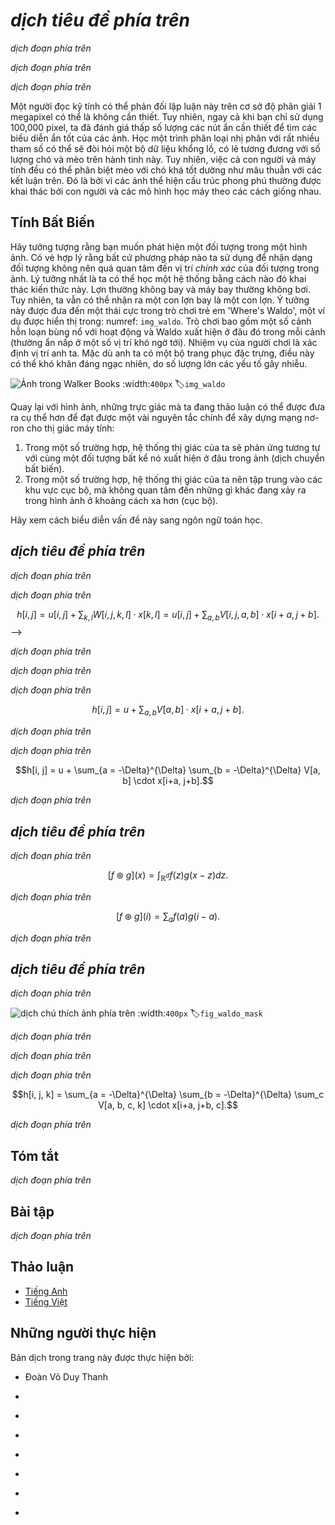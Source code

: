 <!-- ===================== Bắt đầu dịch Phần 1 ==================== -->
<!-- ========================================= REVISE PHẦN 1 - BẮT ĐẦU =================================== -->

<!--
# From Dense Layers to Convolutions
-->

# *dịch tiêu đề phía trên*

<!--
The models that we have discussed so far are fine options if you are dealing with *tabular* data.
By *tabular* we mean that the data consists of rows corresponding to examples and columns corresponding to features.
With tabular data, we might anticipate that pattern we seek could require modeling interactions among the features, 
but do not assume anything a priori about which features are related to each other or in what way.
-->

*dịch đoạn phía trên*


<!--
Sometimes we truly may not have any knowledge to guide the construction of more cleverly-organized architectures.
In these cases, a multilayer perceptron is often the best that we can do.
However, once we start dealing with high-dimensional perceptual data, these *structure-less* networks can grow unwieldy.
-->

*dịch đoạn phía trên*


<!--
For instance, let us return to our running example of distinguishing cats from dogs.
Say that we do a thorough job in data collection, collecting an annotated sets of high-quality 1-megapixel photographs.
This means that the input into a network has *1 million dimensions*.
Even an aggressive reduction to *1,000 hidden dimensions* would require a *dense* (fully-connected) layer to support $10^9$ parameters.
Unless we have an extremely large dataset (perhaps billions?), lots of GPUs, a talent for extreme distributed optimization, and an extraordinary amount of patience,
learning the parameters of this network may turn out to be impossible.
-->

*dịch đoạn phía trên*

<!-- ===================== Kết thúc dịch Phần 1 ===================== -->

<!-- ===================== Bắt đầu dịch Phần 2 ===================== -->

<!--
A careful reader might object to this argument on the basis that 1 megapixel resolution may not be necessary.
However, while you could get away with 100,000 pixels, we grossly underestimated the number of hidden nodes that it typically takes to learn good hidden representations of images.
Learning a binary classifier with so many parameters might seem to require that we collect an enormous dataset,
perhaps comparable to the number of dogs and cats on the planet.
And yet both humans and computers are able to distinguish cats from dogs quite well, seemingly contradicting these conclusions.
That is because images exhibit rich structure that is typically exploited by humans and machine learning models alike.
-->

Một người đọc kỹ tính có thể phản đối lập luận này trên cơ sở độ phân giải 1 megapixel có thể là không cần thiết.
Tuy nhiên, ngay cả khi bạn chỉ sử dụng 100,000 pixel, ta đã đánh giá thấp số lượng các nút ẩn cần thiết để tìm các biểu diễn ẩn tốt của các ảnh.
Học một trình phân loại nhị phân với rất nhiều tham số có thể sẽ đòi hỏi một bộ dữ liệu khổng lồ, có lẽ tương đương với số lượng chó và mèo trên hành tinh này.
Tuy nhiên, việc cả con người và máy tính đều có thể phân biệt mèo với chó khá tốt dường như mâu thuẫn với các kết luận trên.
Đó là bởi vì các ảnh thể hiện cấu trúc phong phú thường được khai thác bởi con người và các mô hình học máy theo các cách giống nhau.

<!--
## Invariances
-->

## Tính Bất Biến

<!--
Imagine that you want to detect an object in an image.
It seems reasonable that whatever method we use to recognize objects
should not be overly concerned with the precise *location* of the object in the image.
Ideally we could learn a system that would somehow exploit this knowledge.
Pigs usually do not fly and planes usually do not swim.
Nonetheless, we could still recognize a flying pig were one to appear.
This ideas is taken to an extreme in the children's game 'Where's Waldo', an example is shown in :numref:`img_waldo`.
The game consists of a number of chaotic scenes bursting with activity and Waldo shows up somewhere in each (typically lurking in some unlikely location).
The reader's goal is to locate him.
Despite his characteristic outfit, this can be surprisingly difficult, due to the large number of confounders.
-->

Hãy tưởng tượng rằng bạn muốn phát hiện một đối tượng trong một hình ảnh.
Có vẻ hợp lý rằng bất cứ phương pháp nào ta sử dụng để nhận dạng đối tượng không nên quá quan tâm đến vị trí *chính xác* của đối tượng trong ảnh.
Lý tưởng nhất là ta có thể học một hệ thống bằng cách nào đó khai thác kiến thức này.
Lợn thường không bay và máy bay thường không bơi.
Tuy nhiên, ta vẫn có thể nhận ra một con lợn bay là một con lợn.
Ý tưởng này được đưa đến một thái cực trong trò chơi trẻ em 'Where's Waldo', một ví dụ được hiển thị trong: numref: `img_waldo`.
Trò chơi bao gồm một số cảnh hỗn loạn bùng nổ với hoạt động và Waldo xuất hiện ở đâu đó trong mỗi cảnh (thường ẩn nấp ở một số vị trí khó ngờ tới).
Nhiệm vụ của người chơi là xác định vị trí anh ta.
Mặc dù anh ta có một bộ trang phục đặc trưng, điều này có thể khó khăn đáng ngạc nhiên, do số lượng lớn các yếu tố gây nhiễu.

<!--
![Image via Walker Books](../img/where-wally-walker-books.jpg)
-->

![Ảnh trong Walker Books](../img/where-wally-walker-books.jpg)
:width:`400px`
:label:`img_waldo`


<!--
Back to images, the intuitions we have been discussing could be made more concrete yielding a few key principles for building neural networks for computer vision:
-->

Quay lại với hình ảnh, những trực giác mà ta đang thảo luận có thể được đưa ra cụ thể hơn để đạt được một vài nguyên tắc chính để xây dựng mạng nơ-ron cho thị giác máy tính:

<!--
1. Our vision systems should, in some sense, respond similarly to the same object regardless of where it appears in the image (translation invariance).
2. Our visions systems should, in some sense, focus on local regions, without regard for what else is happening in the image at greater distances (locality).
-->

1. Trong một số trường hợp, hệ thống thị giác của ta sẽ phản ứng tương tự với cùng một đối tượng bất kể nó xuất hiện ở đâu trong ảnh (dịch chuyển bất biến).
2. Trong một số trường hợp, hệ thống thị giác của ta nên tập trung vào các khu vực cục bộ, mà không quan tâm đến những gì khác đang xảy ra trong hình ảnh ở khoảng cách xa hơn (cục bộ).

<!--
Let us see how this translates into mathematics.
-->

Hãy xem cách biểu diễn vấn đề này sang ngôn ngữ toán học.

<!-- ===================== Kết thúc dịch Phần 2 ===================== -->

<!-- ===================== Bắt đầu dịch Phần 3 ===================== -->

<!-- ========================================= REVISE PHẦN 1 - KẾT THÚC ===================================-->

<!-- ========================================= REVISE PHẦN 2 - BẮT ĐẦU ===================================-->

<!--
## Constraining the MLP
-->

## *dịch tiêu đề phía trên*

<!-- In this exposition, we treat both images and hidden layers alike as two-dimensional arrays.
To start off let us consider what an MLP would look like with $h \times w$ images as inputs
(represented as matrices in math, and as 2D arrays in code),
and hidden representations similarly organized as $h \times w$ matrices / 2D arrays.
Let $x[i, j]$ and $h[i, j]$ denote pixel location $(i, j)$ in an image and hidden representation, respectively.
Consequently, to have each of the $hw$ hidden nodes receive input from each of the $hw$ inputs,
we would switch from using weight matrices (as we did previously in MLPs)
to representing our parameters as four-dimensional weight tensors.
-->

*dịch đoạn phía trên*


<!--
We could formally express this dense layer as follows:
-->

*dịch đoạn phía trên*

$$h[i, j] = u[i, j] + \sum_{k, l} W[i, j, k, l] \cdot x[k, l] =  u[i, j] +
\sum_{a, b} V[i, j, a, b] \cdot x[i+a, j+b].$$
-->

*dịch đoạn phía trên*

<!--
The switch from $W$ to $V$ is entirely cosmetic (for now) since there is a one-to-one correspondence between coefficients in both tensors.
We simply re-index the subscripts $(k, l)$ such that $k = i+a$ and $l = j+b$.
In other words, we set $V[i, j, a, b] = W[i, j, i+a, j+b]$.
The indices $a, b$ run over both positive and negative offsets, covering the entire image.
For any given location $(i, j)$ in the hidden layer $h[i, j]$, we compute its value by summing over pixels in $x$, centered around $(i, j)$ and weighted by $V[i, j, a, b]$.
-->

*dịch đoạn phía trên*

<!--
Now let us invoke the first principle we established above: *translation invariance*.
This implies that a shift in the inputs $x$ should simply lead to a shift in the activations $h$.
This is only possible if $V$ and $u$ do not actually depend on $(i, j)$, i.e., we have $V[i, j, a, b] = V[a, b]$ and $u$ is a constant.
As a result we can simplify the definition for $h$.
-->

*dịch đoạn phía trên*

$$h[i, j] = u + \sum_{a, b} V[a, b] \cdot x[i+a, j+b].$$

<!-- ===================== Kết thúc dịch Phần 3 ===================== -->

<!-- ===================== Bắt đầu dịch Phần 4 ===================== -->

<!--
This is a convolution!
We are effectively weighting pixels $(i+a, j+b)$ in the vicinity of $(i, j)$ with coefficients $V[a, b]$ to obtain the value $h[i, j]$.
Note that $V[a, b]$ needs many fewer coefficients than $V[i, j, a, b]$. For a 1 megapixel image it has at most 1 million coefficients.
This is 1 million fewer parameters since it no longer depends on the location within the image. We have made significant progress!
-->

*dịch đoạn phía trên*

<!--
Now let us invoke the second principle---*locality*.
As motivated above, we believe that we should not have to look very far away from $(i, j)$ in order to glean relevant information to assess what is going on at $h[i, j]$.
This means that outside some range $|a|, |b| > \Delta$, we should set $V[a, b] = 0$.
Equivalently, we can rewrite $h[i, j]$ as
-->

*dịch đoạn phía trên*

$$h[i, j] = u + \sum_{a = -\Delta}^{\Delta} \sum_{b = -\Delta}^{\Delta} V[a, b] \cdot x[i+a, j+b].$$

<!--
This, in a nutshell is the convolutional layer.
When the local region (also called a *receptive field*) is small, the difference as compared to a fully-connected network can be dramatic.
While previously, we might have required billions of parameters to represent just a single layer in an image-processing network, we now typically need just a few hundred.
The price that we pay for this drastic modification is that our features will be translation invariant and that our layer can only take local information into account.
All learning depends on imposing inductive bias.
When that bias agrees with reality, we get sample-efficient models that generalize well to unseen data.
But of course, if those biases do not agree with reality, e.g., if images turned out not to be translation invariant, our models may not generalize well.
-->

*dịch đoạn phía trên*

<!-- ===================== Kết thúc dịch Phần 4 ===================== -->

<!-- ===================== Bắt đầu dịch Phần 5 ===================== -->

<!--
## Convolutions
-->

## *dịch tiêu đề phía trên*

<!--
Let us briefly review why the above operation is called a *convolution*.
In mathematics, the convolution between two functions,
say $f, g: \mathbb{R}^d \to R$ is defined as
-->

*dịch đoạn phía trên*

$$[f \circledast g](x) = \int_{\mathbb{R}^d} f(z) g(x-z) dz.$$

<!--
That is, we measure the overlap between $f$ and $g$ when both functions are shifted by $x$ and "flipped".
Whenever we have discrete objects, the integral turns into a sum.
For instance, for vectors defined on $\ell_2$, i.e., the set of square summable infinite dimensional vectors with index running over $\mathbb{Z}$ we obtain the following definition.
-->

*dịch đoạn phía trên*

$$[f \circledast g](i) = \sum_a f(a) g(i-a).$$

<!--
For two-dimensional arrays, we have a corresponding sum with indices $(i, j)$ for $f$ and $(i-a, j-b)$ for $g$ respectively.
This looks similar to definition above, with one major difference.
Rather than using $(i+a, j+b)$, we are using the difference instead.
Note, though, that this distinction is mostly cosmetic since we can always match the notation by using $\tilde{V}[a, b] = V[-a, -b]$ to obtain $h = x \circledast \tilde{V}$.
Also note that the original definition is actually a *cross correlation*.
We will come back to this in the following section.
-->

*dịch đoạn phía trên*

<!-- ===================== Kết thúc dịch Phần 5 ===================== -->

<!-- ===================== Bắt đầu dịch Phần 6 ===================== -->

<!-- ========================================= REVISE PHẦN 2 - KẾT THÚC ===================================-->

<!-- ========================================= REVISE PHẦN 3 - BẮT ĐẦU ===================================-->

<!--
## Waldo Revisited
-->

## *dịch tiêu đề phía trên*

<!--
Let us see what this looks like if we want to build an improved Waldo detector.
The convolutional layer picks windows of a given size and weighs intensities according to the mask $V$, as demonstrated in :numref:`fig_waldo_mask`.
We expect that wherever the "waldoness" is highest, we will also find a peak in the hidden layer activations.
-->

*dịch đoạn phía trên*

<!--
![Find Waldo.](../img/waldo-mask.jpg)
-->

![*dịch chú thích ảnh phía trên*](../img/waldo-mask.jpg)
:width:`400px`
:label:`fig_waldo_mask`

<!--
There is just a problem with this approach: so far we blissfully ignored that images consist of 3 channels: red, green and blue.
In reality, images are quite two-dimensional objects but rather as a $3^{\mathrm{rd}}$ order tensor, e.g., with shape $1024 \times 1024 \times 3$ pixels.
Only two of these axes concern spatial relationships, while the $3^{\mathrm{rd}}$ can be regarded as assigning a multidimensional representation *to each pixel location*.
-->

*dịch đoạn phía trên*

<!--
We thus index $\mathbf{x}$ as $x[i, j, k]$.
The convolutional mask has to adapt accordingly.
Instead of $V[a, b]$ we now have $V[a, b, c]$.
-->

*dịch đoạn phía trên*

<!--
Moreover, just as our input consists of a $3^{\mathrm{rd}}$ order tensor it turns out to be a good idea to similarly formulate our hidden representations as $3^{\mathrm{rd}}$ order tensors.
In other words, rather than just having a 1D representation corresponding to each spatial location, we want to have a multidimensional hidden representations corresponding to each spatial location.
We could think of the hidden representation as comprising a number of 2D grids stacked on top of each other.
These are sometimes called *channels* or *feature maps*.
Intuitively you might imagine that at lower layers, some channels specialize to recognizing edges,
We can take care of this by adding a fourth coordinate to $V$ via $V[a, b, c, d]$. Putting all together we have:
-->

*dịch đoạn phía trên*

$$h[i, j, k] = \sum_{a = -\Delta}^{\Delta} \sum_{b = -\Delta}^{\Delta} \sum_c V[a, b, c, k] \cdot x[i+a, j+b, c].$$

<!-- ===================== Kết thúc dịch Phần 6 ===================== -->

<!-- ===================== Bắt đầu dịch Phần 7 ===================== -->

<!--
This is the definition of a convolutional neural network layer.
There are still many operations that we need to address.
For instance, we need to figure out how to combine all the activations to a single output (e.g., whether there is a Waldo in the image).
We also need to decide how to compute things efficiently, how to combine multiple layers, and whether it is a good idea to have many narrow or a few wide layers.
All of this will be addressed in the remainder of the chapter.
-->

*dịch đoạn phía trên*


<!--
## Summary
-->

## Tóm tắt

<!--
* Translation invariance in images implies that all patches of an image will be treated in the same manner.
* Locality means that only a small neighborhood of pixels will be used for computation.
* Channels on input and output allows for meaningful feature analysis.
-->

*dịch đoạn phía trên*

<!--
## Exercises
-->

## Bài tập

<!--
1. Assume that the size of the convolution mask is $\Delta = 0$. Show that in this case the convolutional mask implements an MLP independently for each set of channels.
2. Why might translation invariance not be a good idea after all? Does it make sense for pigs to fly?
3. What happens at the boundary of an image?
4. Derive an analogous convolutional layer for audio.
5. What goes wrong when you apply the above reasoning to text? Hint: what is the structure of language?
6. Prove that $f \circledast g = g \circledast f$.
-->

*dịch đoạn phía trên*

<!-- ===================== Kết thúc dịch Phần 7 ===================== -->
<!-- ========================================= REVISE PHẦN 3 - KẾT THÚC ===================================-->

<!--
## [Discussions](https://discuss.mxnet.io/t/2348)
-->

## Thảo luận
* [Tiếng Anh](https://discuss.mxnet.io/t/2348)
* [Tiếng Việt](https://forum.machinelearningcoban.com/c/d2l)

## Những người thực hiện
Bản dịch trong trang này được thực hiện bởi:
<!--
Tác giả của mỗi Pull Request điền tên mình và tên những người review mà bạn thấy
hữu ích vào từng phần tương ứng. Mỗi dòng một tên, bắt đầu bằng dấu `*`.

Lưu ý:
* Nếu reviewer không cung cấp tên, bạn có thể dùng tên tài khoản GitHub của họ
với dấu `@` ở đầu. Ví dụ: @aivivn.

* Tên đầy đủ của các reviewer có thể được tìm thấy tại https://github.com/aivivn/d2l-vn/blob/master/docs/contributors_info.md
-->

* Đoàn Võ Duy Thanh
<!-- Phần 1 -->
*

<!-- Phần 2 -->
*

<!-- Phần 3 -->
*

<!-- Phần 4 -->
*

<!-- Phần 5 -->
*

<!-- Phần 6 -->
*

<!-- Phần 7 -->
*
